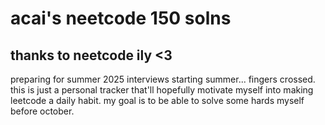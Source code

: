 # acai's neetcode 150 solns

## thanks to neetcode ily <3

preparing for summer 2025 interviews starting summer... fingers crossed. this is just a personal tracker that'll hopefully motivate myself into making leetcode a daily habit. my goal is to be able to solve some hards myself before october. 
